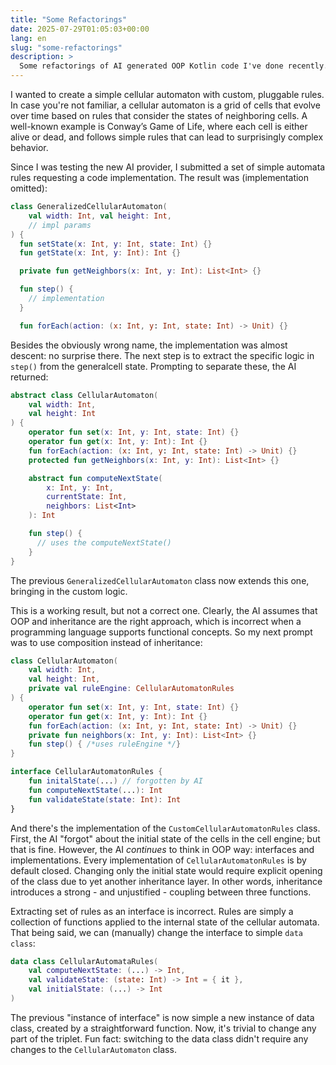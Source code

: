 ```yaml
---
title: "Some Refactorings"
date: 2025-07-29T01:05:03+00:00
lang: en
slug: "some-refactorings"
description: >
  Some refactorings of AI generated OOP Kotlin code I've done recently.
---
```


I wanted to create a simple cellular automaton with custom, pluggable rules. In case you're not familiar, a cellular automaton is a grid of cells that evolve over time based on rules that consider the states of neighboring cells. A well-known example is Conway’s Game of Life, where each cell is either alive or dead, and follows simple rules that can lead to surprisingly complex behavior.

Since I was testing the new AI provider, I submitted a set of simple automata rules requesting a code implementation. The result was (implementation omitted):

```kotlin
class GeneralizedCellularAutomaton(
    val width: Int, val height: Int,
    // impl params
) {
  fun setState(x: Int, y: Int, state: Int) {}
  fun getState(x: Int, y: Int): Int {}

  private fun getNeighbors(x: Int, y: Int): List<Int> {}

  fun step() {
    // implementation
  }

  fun forEach(action: (x: Int, y: Int, state: Int) -> Unit) {}
```

Besides the obviously wrong name, the implementation was almost descent: no surprise there. The next step is to extract the specific logic in `step()` from the generalcell state. Prompting to separate these, the AI returned:

```kotlin
abstract class CellularAutomaton(
    val width: Int,
    val height: Int
) {
    operator fun set(x: Int, y: Int, state: Int) {}
    operator fun get(x: Int, y: Int): Int {}
    fun forEach(action: (x: Int, y: Int, state: Int) -> Unit) {}
    protected fun getNeighbors(x: Int, y: Int): List<Int> {}

    abstract fun computeNextState(
        x: Int, y: Int,
        currentState: Int,
        neighbors: List<Int>
    ): Int

    fun step() {
      // uses the computeNextState()
    }
}
```

The previous `GeneralizedCellularAutomaton` class now extends this one, bringing in the custom logic.

This is a working result, but not a correct one. Clearly, the AI assumes that OOP and inheritance are the right approach, which is incorrect when a programming language supports functional concepts. So my next prompt was to use composition instead of inheritance:

```kotlin
class CellularAutomaton(
    val width: Int,
    val height: Int,
    private val ruleEngine: CellularAutomatonRules
) {
    operator fun set(x: Int, y: Int, state: Int) {}
    operator fun get(x: Int, y: Int): Int {}
    fun forEach(action: (x: Int, y: Int, state: Int) -> Unit) {}
    private fun neighbors(x: Int, y: Int): List<Int> {}
    fun step() { /*uses ruleEngine */}
}

interface CellularAutomatonRules {
    fun initalState(...) // forgotten by AI
    fun computeNextState(...): Int
    fun validateState(state: Int): Int
}
```

And there's the implementation of the `CustomCellularAutomatonRules` class. First, the AI "forgot" about the initial state of the cells in the cell engine; but that is fine. However, the AI _continues_ to think in OOP way: interfaces and implementations. Every implementation of `CellularAutomatonRules` is by default closed. Changing only the initial state would require explicit opening of the class due to yet another inheritance layer. In other words, inheritance introduces a strong - and unjustified - coupling between three functions.

Extracting set of rules as an interface is incorrect. Rules are simply a collection of functions applied to the internal state of the cellular automata. That being said, we can (manually) change the interface to simple `data class`:

```kotlin
data class CellularAutomataRules(
    val computeNextState: (...) -> Int,
    val validateState: (state: Int) -> Int = { it },
    val initialState: (...) -> Int
)
```

The previous "instance of interface" is now simple a new instance of data class, created by a straightforward function. Now, it's trivial to change any part of the triplet. Fun fact: switching to the data class didn't require any changes to the `CellularAutomaton` class.
